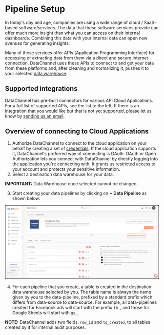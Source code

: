 # Pipeline Setup

In today's day and age, companies are using a wide range of cloud / SaaS-based software/services. The data that these software services provide can offer much more insight than what you can access on their internal dashboards. Combining this data with your internal data can open new avenues for generating insights.

Many of these services offer APIs (Application Programming Interface) for accessing or extracting data from them via a direct and secure internet connection. DataChannel uses these APIs to connect to and get your data from these platforms and, after cleaning and normalizing it, pushes it to your selected [data warehouse](destinations:index.adoc).

## Supported integrations

DataChannel has pre-built connectors for various API Cloud Applications. For a full list of supported APIs, see the list to the left. If there is an integration that you would like but that is not yet supported, please let us know by [sending us an email](mailto://support@datachannel.co).

## Overview of connecting to Cloud Applications

1. Authorize DataChannel to connect to the cloud application on your behalf by creating a set of [credentials](set-up:authentication.adoc). If the cloud application supports it, DataChannel's preferred way of connecting is OAuth. OAuth or Open Authorization lets you connect with DataChannel by directly logging into the application you're connecting with. It grants us restricted access to your account and protects your sensitive information.
2. Select a destination data warehouse for your data.

**IMPORTANT:** Data Warehouse once selected cannot be changed.

3. Start creating your data pipelines by clicking on **+ Data Pipeline** as shown below.

![Data Source Detail](../images/data-source-detail-4.png)

4. For each pipeline that you create, a table is created in the destination data warehouse selected by you. The table name is always the name given by you to the data-pipeline, prefixed by a standard prefix which differs from data-source to data-source. For example, all data-pipelines created for Facebook ads will start with the prefix `fb_`, and those for Google Sheets will start with `gs_`.

**NOTE:** DataChannel adds two fields, `row_id` and `ts_created`, to all tables created by it for internal audit purposes.